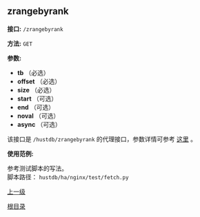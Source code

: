 ## zrangebyrank ##

**接口:** `/zrangebyrank`

**方法:** `GET`

**参数:** 

*  **tb** （必选）
*  **offset** （必选）  
*  **size** （必选）  
*  **start** （可选）  
*  **end** （可选）    
*  **noval** （可选）   
*  **async** （可选）    

该接口是 `/hustdb/zrangebyrank` 的代理接口，参数详情可参考 [这里](../hustdb/hustdb/zrangebyrank.md) 。

**使用范例:**

参考测试脚本的写法。  
脚本路径： `hustdb/ha/nginx/test/fetch.py`

[上一级](../ha.md)

[根目录](../../index.md)